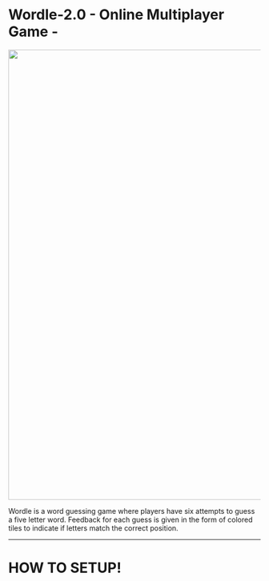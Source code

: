 # Wordle-2.0 - Online Multiplayer Game -

<img src="https://user-images.githubusercontent.com/11709895/191608435-bb7b29b2-e621-4da9-8925-a5360f9918c8.png" width="900">

Wordle is a word guessing game where players have six attempts to guess a five letter word. Feedback for each guess is given in the form of colored tiles to indicate if letters match the correct position.
_____________________________________________
# HOW TO SETUP!

